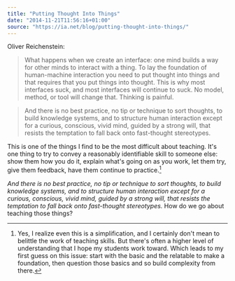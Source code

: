 ```yaml
---
title: "Putting Thought Into Things"
date: "2014-11-21T11:56:16+01:00"
source: "https://ia.net/blog/putting-thought-into-things/"
---
```


Oliver Reichenstein:

> What happens when we create an interface: one mind builds a way for other minds to interact with a thing. To lay the foundation of human-machine interaction you need to put thought into things and that requires that you put things into thought. This is why most interfaces suck, and most interfaces will continue to suck. No model, method, or tool will change that. Thinking is painful.

> And there is no best practice, no tip or technique to sort thoughts, to build knowledge systems, and to structure human interaction except for a curious, conscious, vivid mind, guided by a strong will, that resists the temptation to fall back onto fast-thought stereotypes.

This is one of the things I find to be the most difficult about teaching. It's one thing to try to convey a reasonably identifiable skill to someone else: show them how you do it, explain what's going on as you work, let them try, give them feedback, have them continue to practice.[^rote]

*And there is no best practice, no tip or technique to sort thoughts, to build knowledge systems, and to structure human interaction except for a curious, conscious, vivid mind, guided by a strong will, that resists the temptation to fall back onto fast-thought stereotypes.* How do we go about teaching those things?

[^rote]: Yes, I realize even this is a simplification, and I certainly don't mean to belittle the work of teaching skills. But there's often a higher level of understanding that I hope my students work toward. Which leads to my first guess on this issue: start with the basic and the relatable to make a foundation, then question those basics and so build complexity from there.

